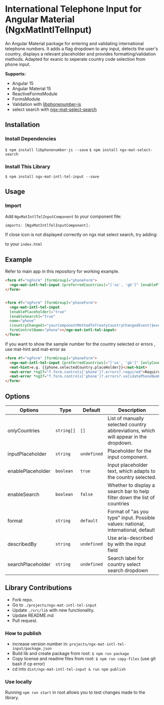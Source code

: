 # International Telephone Input for Angular Material (NgxMatIntlTelInput)

An Angular Material package for entering and validating international telephone numbers. It adds a flag dropdown to any input, detects the user's country, displays a relevant placeholder and provides formatting/validation methods. Adapted for exanic to seperate country code selection from phone input.

**Supports:**

- Angular 15
- Angular Material 15
- ReactiveFormsModule
- FormsModule
- Validation with [libphonenumber-js](https://github.com/catamphetamine/libphonenumber-js)
- select search with [ngx-mat-select-search](https://www.npmjs.com/package/ngx-mat-select-search/v/7.0.7)

## Installation

### Install Dependencies

`$ npm install libphonenumber-js --save`
`$ npm install ngx-mat-select-search`

### Install This Library

`$ npm install ngx-mat-intl-tel-input --save`

## Usage

### Import

Add `NgxMatIntlTelInputComponent` to your component file:

```ts
imports: [NgxMatIntlTelInputComponent];
```

If close icon is not displayed correctly on ngx mat select search, try adding:

<link
      href="https://fonts.googleapis.com/icon?family=Material+Icons"
      rel="stylesheet"/>

to your `index.html`

## Example

Refer to main app in this repository for working example.

```html
<form #f="ngForm" [formGroup]="phoneForm">
  <ngx-mat-intl-tel-input [preferredCountries]="['us', 'gb']" [enablePlaceholder]="true" [enableSearch]="true" name="phone" describedBy="phoneInput" formControlName="phone"></ngx-mat-intl-tel-input>
</form>
```

```html

<form #f="ngForm" [formGroup]="phoneForm">
  <ngx-mat-intl-tel-input
  [enablePlaceholder]="true"
  [enableSearch]="true"
  name="phone"
  (countryChanged)="yourComponentMethodToTreatyCountryChangedEvent($event)" // $event is a instance of current select Country
  formControlName="phone"></ngx-mat-intl-tel-input>
</form>

```

If you want to show the sample number for the country selected or errors , use mat-hint and mat-error as

```html
<form #f="ngForm" [formGroup]="phoneForm">
  <ngx-mat-intl-tel-input [preferredCountries]="['us', 'gb']" [onlyCountries]="['us', 'gb', 'es']" [enablePlaceholder]="true" name="phone" formControlName="phone" #phone></ngx-mat-intl-tel-input>
  <mat-hint>e.g. {{phone.selectedCountry.placeHolder}}</mat-hint>
  <mat-error *ngIf="f.form.controls['phone']?.errors?.required">Required Field</mat-error>
  <mat-error *ngIf="f.form.controls['phone']?.errors?.validatePhoneNumber">Invalid Number</mat-error>
</form>
```

## Options

| Options           | Type       | Default     | Description                                                                         |
| ----------------- | ---------- | ----------- | ----------------------------------------------------------------------------------- |
| onlyCountries     | `string[]` | `[]`        | List of manually selected country abbreviations, which will appear in the dropdown. |
| inputPlaceholder  | `string`   | `undefined` | Placeholder for the input component.                                                |
| enablePlaceholder | `boolean`  | `true`      | Input placeholder text, which adapts to the country selected.                       |
| enableSearch      | `boolean`  | `false`     | Whether to display a search bar to help filter down the list of countries           |
| format            | `string`   | `default`   | Format of "as you type" input. Possible values: national, international, default    |
| describedBy       | `string`   | `undefined` | Use aria-described by with the input field                                          |
| searchPlaceholder | `string`   | `undefined` | Search label for country select search dropdown                                     |

## Library Contributions

- Fork repo.
- Go to `./projects/ngx-mat-intl-tel-input`
- Update `./src/lib` with new functionality.
- Update README.md
- Pull request.

### How to publish

- increase version number in: `projects/ngx-mat-intl-tel-input/package.json`
- Build lib and create package from root: `$ npm run package`
- Copy license and readme files from root: `$ npm run copy-files` (use git bash if cp error)
- cd into `dist/ngx-mat-intl-tel-input & run npm publish`

### Use locally

Running `npm run start` in root allows you to test changes made to the library.
